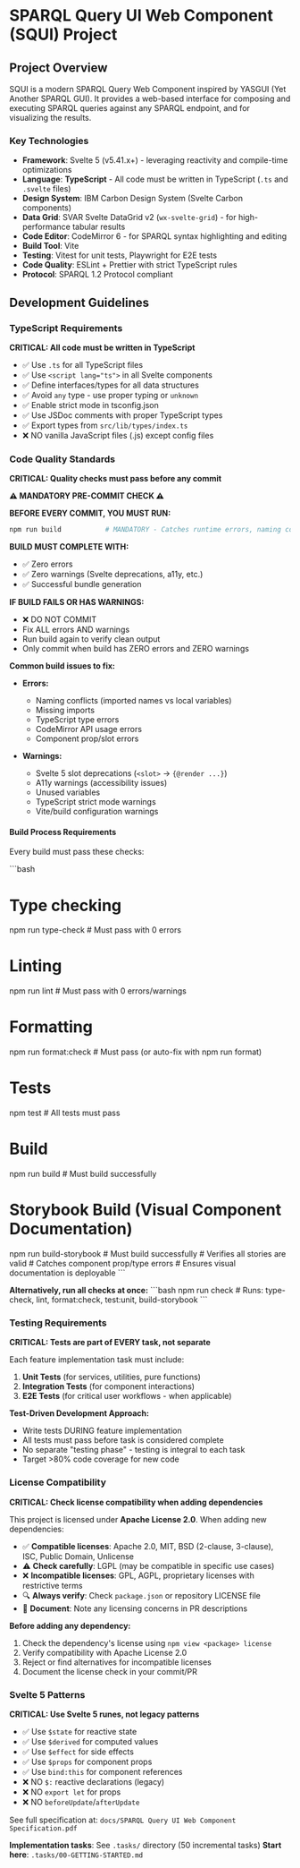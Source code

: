 # SPARQL Query UI Web Component (SQUI) Project

## Project Overview

SQUI is a modern SPARQL Query Web Component inspired by YASGUI (Yet Another SPARQL GUI). It provides a web-based interface for composing and executing SPARQL queries against any SPARQL endpoint, and for visualizing the results.

### Key Technologies

- **Framework**: Svelte 5 (v5.41.x+) - leveraging reactivity and compile-time optimizations
- **Language**: **TypeScript** - All code must be written in TypeScript (`.ts` and `.svelte` files)
- **Design System**: IBM Carbon Design System (Svelte Carbon components)
- **Data Grid**: SVAR Svelte DataGrid v2 (`wx-svelte-grid`) - for high-performance tabular results
- **Code Editor**: CodeMirror 6 - for SPARQL syntax highlighting and editing
- **Build Tool**: Vite
- **Testing**: Vitest for unit tests, Playwright for E2E tests
- **Code Quality**: ESLint + Prettier with strict TypeScript rules
- **Protocol**: SPARQL 1.2 Protocol compliant

## Development Guidelines

### TypeScript Requirements

**CRITICAL: All code must be written in TypeScript**

- ✅ Use `.ts` for all TypeScript files
- ✅ Use `<script lang="ts">` in all Svelte components
- ✅ Define interfaces/types for all data structures
- ✅ Avoid `any` type - use proper typing or `unknown`
- ✅ Enable strict mode in tsconfig.json
- ✅ Use JSDoc comments with proper TypeScript types
- ✅ Export types from `src/lib/types/index.ts`
- ❌ NO vanilla JavaScript files (.js) except config files

### Code Quality Standards

**CRITICAL: Quality checks must pass before any commit**

**⚠️ MANDATORY PRE-COMMIT CHECK ⚠️**

**BEFORE EVERY COMMIT, YOU MUST RUN:**
```bash
npm run build           # MANDATORY - Catches runtime errors, naming conflicts, type issues, AND warnings
```

**BUILD MUST COMPLETE WITH:**
- ✅ Zero errors
- ✅ Zero warnings (Svelte deprecations, a11y, etc.)
- ✅ Successful bundle generation

**IF BUILD FAILS OR HAS WARNINGS:**
- ❌ DO NOT COMMIT
- Fix ALL errors AND warnings
- Run build again to verify clean output
- Only commit when build has ZERO errors and ZERO warnings

**Common build issues to fix:**
- **Errors:**
  - Naming conflicts (imported names vs local variables)
  - Missing imports
  - TypeScript type errors
  - CodeMirror API usage errors
  - Component prop/slot errors

- **Warnings:**
  - Svelte 5 slot deprecations (`<slot>` → `{@render ...}`)
  - A11y warnings (accessibility issues)
  - Unused variables
  - TypeScript strict mode warnings
  - Vite/build configuration warnings

#### Build Process Requirements

Every build must pass these checks:

\`\`\`bash
# Type checking
npm run type-check      # Must pass with 0 errors

# Linting
npm run lint            # Must pass with 0 errors/warnings

# Formatting
npm run format:check    # Must pass (or auto-fix with npm run format)

# Tests
npm test                # All tests must pass

# Build
npm run build           # Must build successfully

# Storybook Build (Visual Component Documentation)
npm run build-storybook # Must build successfully
                        # Verifies all stories are valid
                        # Catches component prop/type errors
                        # Ensures visual documentation is deployable
\`\`\`

**Alternatively, run all checks at once:**
\`\`\`bash
npm run check           # Runs: type-check, lint, format:check, test:unit, build-storybook
\`\`\`

### Testing Requirements

**CRITICAL: Tests are part of EVERY task, not separate**

Each feature implementation task must include:

1. **Unit Tests** (for services, utilities, pure functions)
2. **Integration Tests** (for component interactions)
3. **E2E Tests** (for critical user workflows - when applicable)

**Test-Driven Development Approach:**
- Write tests DURING feature implementation
- All tests must pass before task is considered complete
- No separate "testing phase" - testing is integral to each task
- Target >80% code coverage for new code

### License Compatibility

**CRITICAL: Check license compatibility when adding dependencies**

This project is licensed under **Apache License 2.0**. When adding new dependencies:

- ✅ **Compatible licenses**: Apache 2.0, MIT, BSD (2-clause, 3-clause), ISC, Public Domain, Unlicense
- ⚠️ **Check carefully**: LGPL (may be compatible in specific use cases)
- ❌ **Incompatible licenses**: GPL, AGPL, proprietary licenses with restrictive terms
- 🔍 **Always verify**: Check `package.json` or repository LICENSE file
- 📝 **Document**: Note any licensing concerns in PR descriptions

**Before adding any dependency:**
1. Check the dependency's license using `npm view <package> license`
2. Verify compatibility with Apache License 2.0
3. Reject or find alternatives for incompatible licenses
4. Document the license check in your commit/PR

### Svelte 5 Patterns

**CRITICAL: Use Svelte 5 runes, not legacy patterns**

- ✅ Use `$state` for reactive state
- ✅ Use `$derived` for computed values
- ✅ Use `$effect` for side effects
- ✅ Use `$props` for component props
- ✅ Use `bind:this` for component references
- ❌ NO `$:` reactive declarations (legacy)
- ❌ NO `export let` for props
- ❌ NO `beforeUpdate`/`afterUpdate`

See full specification at: `docs/SPARQL Query UI Web Component Specification.pdf`

**Implementation tasks**: See `.tasks/` directory (50 incremental tasks)
**Start here**: `.tasks/00-GETTING-STARTED.md`
